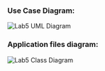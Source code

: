 ### Use Case Diagram:

![Lab5 UML Diagram](https://user-images.githubusercontent.com/74289472/161667639-8db1a496-5e6e-403e-a73d-a20f6cdd5cfe.jpg)

### Application files diagram:
![Lab5 Class Diagram](https://user-images.githubusercontent.com/74289472/164083223-32929e77-c254-4a3e-ab68-73ec1f72e0ee.png)
